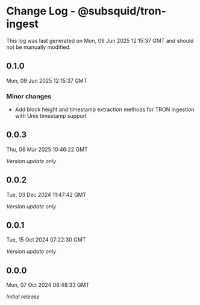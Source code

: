 # Change Log - @subsquid/tron-ingest

This log was last generated on Mon, 09 Jun 2025 12:15:37 GMT and should not be manually modified.

## 0.1.0
Mon, 09 Jun 2025 12:15:37 GMT

### Minor changes

- Add block height and timestamp extraction methods for TRON ingestion with Unix timestamp support

## 0.0.3
Thu, 06 Mar 2025 10:46:22 GMT

_Version update only_

## 0.0.2
Tue, 03 Dec 2024 11:47:42 GMT

_Version update only_

## 0.0.1
Tue, 15 Oct 2024 07:22:30 GMT

_Version update only_

## 0.0.0
Mon, 07 Oct 2024 08:48:33 GMT

_Initial release_

